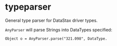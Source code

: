 # typeparser
General type parser for DataStax driver types.

`AnyParser` will parse Strings into DataTypes specified:

``` 
Object o = AnyParser.parse("321.098", DataType.
```
